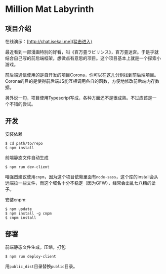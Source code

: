 # Million Mat Labyrinth

## 项目介绍

在线演示：[http://chat.isekai.me](猛击进入)

最近看到一部漫画特别的好看，叫《百万畳ラビリンス》，百万畳迷宫。于是乎就结合自己写的前后端框架，想做点有意思的项目。这个项目基本上就是一个探索小游戏。

前后端通信使用的是自开发的项目Corona，你可以在[这儿](https://github.com/coronajs)分别找到前后端项目。Corona的目的是使得前后端JS能互相调用各自的函数，方便地修改前后端内存数据。

另外说一句，项目使用Typescript写成，各种方面还不是很成熟。不过应该是一个不错的尝试。

## 开发

安装依赖
```shell
$ cd path/to/repo
$ npm install
```

前端静态文件自动生成
```shell
$ npm run dev-client
```

咱强烈建议使用`cnpm`，因为这个项目依赖里面有`node-sass`，这个库的install会从远端拉一些文件，而这个域名十分不稳定（因为GFW），经常会出乱七八糟的岔子。

安装cnpm:
```
$ npm update
$ npm install -g cnpm
$ cnpm install
```

## 部署

前端静态文件生成，压缩，打包
```shell
$ npm run deploy-client
```

用`public_dist`目录替换`public`目录。
